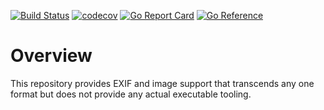 [![Build Status](https://travis-ci.com/dsoprea/go-exif-extra.svg?branch=master)](https://travis-ci.com/dsoprea/go-exif-extra)
[![codecov](https://codecov.io/gh/dsoprea/go-exif-extra/branch/master/graph/badge.svg?token=Twxyx7kpAa)](https://codecov.io/gh/dsoprea/go-exif-extra)
[![Go Report Card](https://goreportcard.com/badge/github.com/dsoprea/go-exif-extra)](https://goreportcard.com/report/github.com/dsoprea/go-exif-extra)
[![Go Reference](https://pkg.go.dev/badge/github.com/dsoprea/go-exif-extra.svg)](https://pkg.go.dev/github.com/dsoprea/go-exif-extra)

# Overview

This repository provides EXIF and image support that transcends any one format
but does not provide any actual executable tooling.
